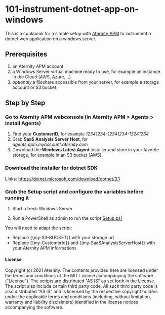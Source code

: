 # 101-instrument-dotnet-app-on-windows

This is a cookbook for a simple setup with [Aternity APM](https://www.aternity.com/application-performance-monitoring/) to instrument a dotnet web application on a windows server.

## Prerequisites

1. an Aternity APM account
2. a Windows Server virtual machine ready to use, for example an instance in the Cloud (AWS, Azure,...)
3. *optionaly* a fileshare accessible from your server, for example a storage account or S3 bucket.

## Step by Step

### Go to Aternity APM webconsole (in Aternity APM > Agents > Install Agents)

1. Find your **CustomerID**, for example *12341234-12341234-13241234*
2. Grab **SaaS Analysis Server Host**, for *agents.apm.myaccount.aternity.com*
3. Download the **Windows Latest Agent** installer and store in your favorite storage, for example in an S3 bucket (AWS).

### Download the installer for dotnet SDK

Links: https://dotnet.microsoft.com/download/dotnet/3.1

### Grab the Setup script and configure the variables before running it

1. Start a fresh Windows Server

2. Run a PowerShell as admin to run the script [Setup.ps1](Setup.ps1)

You will need to adapt the script:
- Replace {{my-S3-BUCKET}} with your storage url
- Replace {{my-CustomerId}} and {{my-SaaSAnalysisServerHost}} with your Aternity APM informations

#### License
Copyright (c) 2021 Aternity. The contents provided here are licensed under the terms and conditions of the MIT License accompanying the software ("License"). The scripts are distributed "AS IS" as set forth in the License. The script also include certain third party code. All such third party code is also distributed "AS IS" and is licensed by the respective copyright holders under the applicable terms and conditions (including, without limitation, warranty and liability disclaimers) identified in the license notices accompanying the software.
